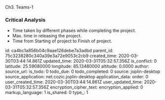Ch3. Teams-1

### Critical Analysis
+ Time taken by different phases while completing the project.
+ Max. time in releasing the project.
+ Time from Starting of project to Finish of project.


id: ca4bc1a856b04c9aae126debe7a3adbd
parent_id: 75c3238280c340a39e3a72e9053c2cb9
created_time: 2020-03-30T03:44:14.861Z
updated_time: 2020-03-31T05:32:57.356Z
is_conflict: 0
latitude: 25.59080000
longitude: 85.13480000
altitude: 0.0000
author: 
source_url: 
is_todo: 0
todo_due: 0
todo_completed: 0
source: joplin-desktop
source_application: net.cozic.joplin-desktop
application_data: 
order: 0
user_created_time: 2020-03-30T03:44:14.861Z
user_updated_time: 2020-03-31T05:32:57.356Z
encryption_cipher_text: 
encryption_applied: 0
markup_language: 1
is_shared: 0
type_: 1